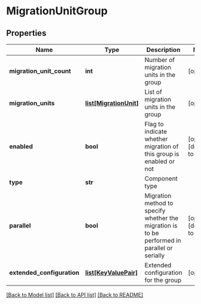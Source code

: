 # MigrationUnitGroup

## Properties
Name | Type | Description | Notes
------------ | ------------- | ------------- | -------------
**migration_unit_count** | **int** | Number of migration units in the group | [optional] 
**migration_units** | [**list[MigrationUnit]**](MigrationUnit.md) | List of migration units in the group | [optional] 
**enabled** | **bool** | Flag to indicate whether migration of this group is enabled or not | [optional] [default to True]
**type** | **str** | Component type | 
**parallel** | **bool** | Migration method to specify whether the migration is to be performed in parallel or serially | [optional] [default to True]
**extended_configuration** | [**list[KeyValuePair]**](KeyValuePair.md) | Extended configuration for the group | [optional] 

[[Back to Model list]](../README.md#documentation-for-models) [[Back to API list]](../README.md#documentation-for-api-endpoints) [[Back to README]](../README.md)

